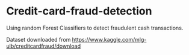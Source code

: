 # Credit-card-fraud-detection
Using random Forest Classifiers to detect fraudulent cash transactions.

Dataset downloaded from https://www.kaggle.com/mlg-ulb/creditcardfraud/download
